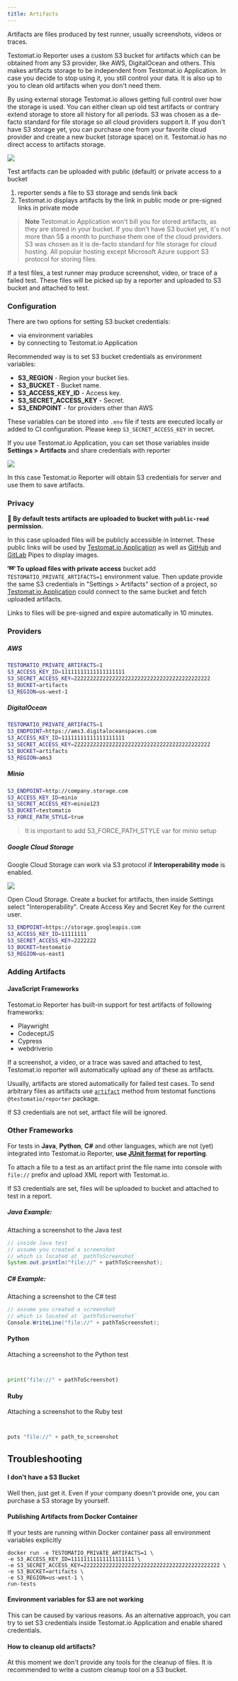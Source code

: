 ```yaml
---
title: Artifacts
---
```



Artifacts are files produced by test runner, usually screenshots, videos or traces.

Testomat.io Reporter uses a custom S3 bucket for artifacts which can be obtained from any S3 provider, like AWS, DigitalOcean and others. This makes artifacts storage to be independent from Testomat.io Application. In case you decide to stop using it, you still control your data. It is also up to you to clean old artifacts when you don't need them.

By using external storage Testomat.io allows getting full control over how the storage is used. You can either clean up old test artifacts or contrary extend storage to store all history for all periods. S3 was chosen as a de-facto standard for file storage so all cloud providers support it. If you don't have S3 storage yet, you can purchase one from your favorite cloud provider and create a new bucket (storage space) on it. Testomat.io has no direct access to artifacts storage.

![](./images/artifacts.png)

Test artifacts can be uploaded with public (default) or private access to a bucket

1. reporter sends a file to S3 storage and sends link back
2. Testomat.io displays artifacts by the link in public mode or pre-signed links in private mode

> **Note**
> Testomat.io Application won't bill you for stored artifacts, as they are stored in your bucket. If you don't have S3 bucket yet, it's not more than 5$ a month to purchase them one of the cloud providers. S3 was chosen as it is de-facto standard for file storage for cloud hosting. All popular hosting except Microsoft Azure support S3 protocol for storing files.

If a test files, a test runner may produce screenshot, video, or trace of a failed test. These files will be picked up by a reporter and uploaded to S3 bucket and attached to test.

### Configuration

There are two options for setting S3 bucket credentials:

- via environment variables
- by connecting to Testomat.io Application

Recommended way is to set S3 bucket credentials as environment variables:

- **S3_REGION** - Region your bucket lies.
- **S3_BUCKET** - Bucket name.
- **S3_ACCESS_KEY_ID** - Access key.
- **S3_SECRET_ACCESS_KEY** - Secret.
- **S3_ENDPOINT** - for providers other than AWS

These variables can be stored into `.env` file if tests are executed locally or added to CI configuration. Please keep `S3_SECRET_ACCESS_KEY` in secret.

If you use Testomat.io Application, you can set those variables inside **Settings > Artifacts** and share credentials with reporter

![](./images/shared_artifacts.png)

In this case Testomat.io Reporter will obtain S3 credentials for server and use them to save artifacts.

### Privacy

**👀 By default tests artifacts are uploaded to bucket with `public-read` permission.**

In this case uploaded files will be publicly accessible in Internet. These public links will be used by [Testomat.io Application](https://testomat.io) as well as [GitHub](/reference/reporter/pipes/github/#github-pipe) and [GitLab](/reference/reporter/pipes/gitlab/#gitlab-pipe) Pipes to display images.

**➿ To upload files with private access** bucket add `TESTOMATIO_PRIVATE_ARTIFACTS=1` environment value.
Then update provide the same S3 credentials in "Settings > Artifacts" section of a project,
so [Testomat.io Application](https://testomat.io) could connect to the same bucket and fetch uploaded artifacts.

Links to files will be pre-signed and expire automatically in 10 minutes.

### Providers

##### AWS

```bash
TESTOMATIO_PRIVATE_ARTIFACTS=1
S3_ACCESS_KEY_ID=11111111111111111111
S3_SECRET_ACCESS_KEY=2222222222222222222222222222222222222222222
S3_BUCKET=artifacts
S3_REGION=us-west-1
```

##### DigitalOcean

```bash
TESTOMATIO_PRIVATE_ARTIFACTS=1
S3_ENDPOINT=https://ams3.digitaloceanspaces.com
S3_ACCESS_KEY_ID=11111111111111111111
S3_SECRET_ACCESS_KEY=2222222222222222222222222222222222222222222
S3_BUCKET=artifacts
S3_REGION=ams3
```

##### Minio

```bash
S3_ENDPOINT=http://company.storage.com
S3_ACCESS_KEY_ID=minio
S3_SECRET_ACCESS_KEY=minio123
S3_BUCKET=testomatio
S3_FORCE_PATH_STYLE=true
```

> It is important to add S3_FORCE_PATH_STYLE var for minio setup

##### Google Cloud Storage

Google Cloud Storage can work via S3 protocol if **Interoperability mode** is enabled.

![](./images/google-interoperability.png)

Open Cloud Storage. Create a bucket for artifacts, then inside Settings select "Interoperability". Create Access Key and Secret Key for the current user.

```bash
S3_ENDPOINT=https://storage.googleapis.com
S3_ACCESS_KEY_ID=11111111
S3_SECRET_ACCESS_KEY=2222222
S3_BUCKET=testomatio
S3_REGION=us-east1
```

### Adding Artifacts

#### JavaScript Frameworks

Testomat.io Reporter has built-in support for test artifacts of following frameworks:

- Playwright
- CodeceptJS
- Cypress
- webdriverio

If a screenshot, a video, or a trace was saved and attached to test, Testomat.io reporter will automatically upload any of these as artifacts.

Usually, artifacts are stored automatically for failed test cases. To send arbitrary files as artifacts use [`artifact`](../functions/#artifact) method from testomat functions `@testomatio/reporter` package.

If S3 credentials are not set, artfact file will be ignored.

### Other Frameworks

For tests in **Java**, **Python**, **C#** and other languages, which are not (yet) integrated into Testomat.io Reporter, **use [JUnit format](./../junit/) for reporting**.

To attach a file to a test as an artifact print the file name into console with `file://` prefix and upload XML report with Testomat.io.

If S3 credentials are set, files will be uploaded to bucket and attached to test in a report.

##### Java Example:

Attaching a screenshot to the Java test

```java
// inside Java test
// assume you created a screenshot
// which is located at `pathToScreenshot`
System.out.println("file://" + pathToScreenshot);
```

##### C# Example:

Attaching a screenshot to the C# test

```c#
// assume you created a screenshot
// which is located at `pathToScreenshot`
Console.WriteLine("file://" + pathToScreenshot);
```

#### Python

Attaching a screenshot to the Python test

```python


print("file://" + pathToScreenshot)
```

#### Ruby

Attaching a screenshot to the Ruby test

```python


puts "file://" + path_to_screenshot
```

## Troubleshooting

#### I don't have a S3 Bucket

Well then, just get it. Even if your company doesn't provide one, you can purchase a S3 storage by yourself.

#### Publishing Artifacts from Docker Container

If your tests are running within Docker container pass all environment variables explicitly

```
docker run -e TESTOMATIO_PRIVATE_ARTIFACTS=1 \
-e S3_ACCESS_KEY_ID=11111111111111111111 \
-e S3_SECRET_ACCESS_KEY=2222222222222222222222222222222222222222222 \
-e S3_BUCKET=artifacts \
-e S3_REGION=us-west-1 \
run-tests
```

#### Environment variables for S3 are not working

This can be caused by various reasons. As an alternative approach, you can try to set S3 credentials inside Testomat.io Application and enable shared credentials.

#### How to cleanup old artifacts?

At this moment we don't provide any tools for the cleanup of files.
It is recommended to write a custom cleanup tool on a S3 bucket.


